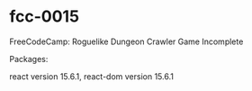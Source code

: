 # fcc-0015
FreeCodeCamp: Roguelike Dungeon Crawler Game Incomplete

Packages:

react version 15.6.1,
react-dom version 15.6.1
